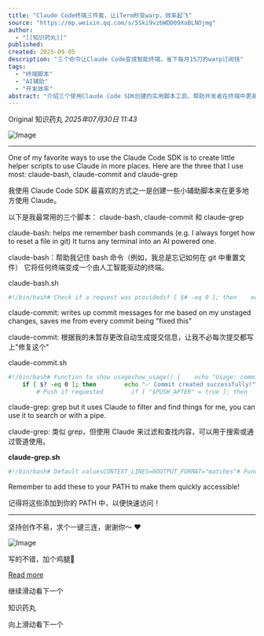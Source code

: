 ```yaml
---
title: "Claude Code终端三件套，让iTerm秒变warp，效率起飞"
source: "https://mp.weixin.qq.com/s/5Ski9vzbWDD09XoBLNOjmg"
author:
  - "[[知识药丸]]"
published:
created: 2025-09-05
description: "三个命令让Claude Code变成智能终端，省下每月15刀的warp订阅钱"
tags:
  - "终端脚本"
  - "AI辅助"
  - "开发效率"
abstract: "介绍三个使用Claude Code SDK创建的实用脚本工具，帮助开发者在终端中更高效地工作。"
---
```

Original 知识药丸 *2025年07月30日 11:43*

![Image](https://mmbiz.qpic.cn/sz_mmbiz_png/hM5HtkzgLYZwUibiahQSf2omoBbRH1dFewNmjbHGU1DLHA29ia1s14DmwPwHS6Hx8ib2WXpb1icjLJV2TSAk3acXYuw/640?wx_fmt=png&from=appmsg&tp=webp&wxfrom=5&wx_lazy=1#imgIndex=0)

  

---

  

One of my favorite ways to use the Claude Code SDK is to create little helper scripts to use Claude in more places. Here are the three that I use most: claude-bash, claude-commit and claude-grep  
  

我使用 Claude Code SDK 最喜欢的方式之一是创建一些小辅助脚本来在更多地方使用 Claude。

以下是我最常用的三个脚本： claude-bash, claude-commit 和 claude-grep

  

claude-bash: helps me remember bash commands (e.g. I always forget how to reset a file in git) It turns any terminal into an AI powered one.

  

claude-bash：帮助我记住 bash 命令（例如，我总是忘记如何在 git 中重置文件） 它将任何终端变成一个由人工智能驱动的终端。

  

claude-bash.sh

```bash
#!/bin/bash# Check if a request was providedif [ $# -eq 0 ]; then    echo "Usage: $0 <request>"    echo "Example: $0 'can you help me stash the git ignore that I'm not using'"    exit 1fi# Combine all arguments into a single request stringREQUEST="$*"# Call Claude to get a bash command suggestionecho "🤔 Asking Claude for a command suggestion..."echo ""# Use Claude to get the command, asking specifically for just the commandCLAUDE_OUTPUT=$(claude -p "The user wants to: $REQUESTPlease provide ONLY the bash command that would accomplish this task. Do not include any explanation, markdown formatting, or additional text. Just output the raw command.")# Extract the command (remove any leading/trailing whitespace)SUGGESTED_CMD=$(echo "$CLAUDE_OUTPUT" | sed 's/^[[:space:]]*//;s/[[:space:]]*$//')# Check if we got a commandif [ -z "$SUGGESTED_CMD" ]; then    echo "❌ Claude didn't provide a command suggestion."    exit 1fi# Display the suggested commandecho "📋 Suggested command:"echo ""echo "  $SUGGESTED_CMD"echo ""# Ask user for confirmationread -p "Execute this command? (y/n): " -n 1 -recho ""if [[ $REPLY =~ ^[Yy]$ ]]; then    echo ""    echo "▶️  Executing command..."    echo "─────────────────────────────────────────"    eval "$SUGGESTED_CMD"    EXIT_CODE=$?    echo "─────────────────────────────────────────"    echo "✅ Command completed with exit code: $EXIT_CODE"else    echo ""    echo "❌ Command not executed."fi
```

claude-commit: writes up commit messages for me based on my unstaged changes, saves me from every commit being "fixed this"

  

claude-commit: 根据我的未暂存更改自动生成提交信息，让我不必每次提交都写上"修复这个"

  

claude-commit.sh

```bash
#!/bin/bash# Function to show usageshow_usage() {    echo "Usage: commit-helper [OPTIONS]"    echo ""    echo "Intelligently stage changes and create commits with AI-generated messages"    echo ""    echo "Options:"    echo "  -a, --all          Stage all changes (including untracked files)"    echo "  -p, --push         Push to remote after committing"    echo "  -d, --dry-run      Show what would be committed without actually committing"    echo "  -h, --help         Show this help message"    echo ""    echo "Examples:"    echo "  commit-helper                  # Stage modified files and commit"    echo "  commit-helper --all            # Stage all changes including new files"    echo "  commit-helper --all --push     # Stage all, commit, and push"}# Default valuesSTAGE_ALL=falsePUSH_AFTER=falseDRY_RUN=false# Parse command line argumentswhile [[ $# -gt 0 ]]; do    case $1 in        -a|--all)            STAGE_ALL=true            shift            ;;        -p|--push)            PUSH_AFTER=true            shift            ;;        -d|--dry-run)            DRY_RUN=true            shift            ;;        -h|--help)            show_usage            exit 0            ;;        *)            echo "Unknown option: $1"            show_usage            exit 1            ;;    esacdone# Check if we're in a git repositoryif ! git rev-parse --git-dir > /dev/null 2>&1; then    echo "❌ Error: Not in a git repository"    exit 1fi# Get current statusecho "📊 Checking git status..."STATUS=$(git status --porcelain)if [ -z "$STATUS" ]; then    echo "✨ Working directory is clean - nothing to commit"    exit 0fi# Show current changesecho ""echo "📝 Current changes:"echo "─────────────────────────────────────────"git status --shortecho "─────────────────────────────────────────"echo ""# Stage files based on optionsif [ "$STAGE_ALL" = true ]; then    echo "📦 Staging all changes..."    git add -Aelse    # Stage only modified and deleted files (not untracked)    echo "📦 Staging modified and deleted files..."    git add -ufi# Get the diff of staged changesSTAGED_DIFF=$(git diff --cached)if [ -z "$STAGED_DIFF" ]; then    echo "⚠️  No changes staged for commit"    echo ""    echo "Unstaged files:"    git ls-files --others --exclude-standard    echo ""    echo "💡 Tip: Use --all flag to include untracked files"    exit 1fi# Show what will be committedecho "📋 Changes to be committed:"echo "─────────────────────────────────────────"git diff --cached --statecho "─────────────────────────────────────────"echo ""# Generate commit message using Claudeecho "🤖 Generating commit message with Claude..."echo ""COMMIT_MSG=$(claude -p "Based on these git changes, write a concise commit message following conventional commit format (feat:, fix:, docs:, style:, refactor:, test:, chore:).The message should:- Start with the appropriate type prefix- Be clear and descriptive- Be under 72 characters- Focus on WHAT changed and WHY, not HOWOutput ONLY the commit message, no explanations or formatting.Git diff:$STAGED_DIFF")# Check if we got a commit messageif [ -z "$COMMIT_MSG" ]; then    echo "❌ Failed to generate commit message"    exit 1fi# Display the generated messageecho "💬 Generated commit message:"echo ""echo "  $COMMIT_MSG"echo ""# If dry run, stop hereif [ "$DRY_RUN" = true ]; then    echo "🔍 Dry run complete - no changes made"    exit 0fi# Ask for confirmationread -p "Create commit with this message? (y/n/e to edit): " -n 1 -r REPLYecho ""if [[ $REPLY =~ ^[Ee]$ ]]; then    # Edit the message    echo ""    echo "✏️  Enter your commit message (press Enter when done):"    read -r EDITED_MSG    if [ -n "$EDITED_MSG" ]; then        COMMIT_MSG="$EDITED_MSG"    fi    echo ""    # Ask again after editing    read -p "Create commit with message: '$COMMIT_MSG'? (y/n): " -n 1 -r REPLY    echo ""fiif [[ $REPLY =~ ^[Yy]$ ]]; then    echo ""    echo "📝 Creating commit..."    git commit -m "$COMMIT_MSG"
    if [ $? -eq 0 ]; then        echo "✅ Commit created successfully!"
        # Push if requested        if [ "$PUSH_AFTER" = true ]; then            echo ""            echo "🚀 Pushing to remote..."            git push            if [ $? -eq 0 ]; then                echo "✅ Pushed successfully!"            else                echo "❌ Push failed"                exit 1            fi        fi    else        echo "❌ Commit failed"        exit 1    fielse    echo ""    echo "❌ Commit cancelled"    # Unstage the files we staged    git reset HEAD > /dev/null 2>&1    echo "🔄 Changes have been unstaged"fi
```

claude-grep: grep but it uses Claude to filter and find things for me, you can use it to search or with a pipe.

  

claude-grep: 类似 grep，但使用 Claude 来过滤和查找内容，可以用于搜索或通过管道使用。

  

**claude-grep.sh**

```bash
#!/bin/bash# Default valuesCONTEXT_LINES=0OUTPUT_FORMAT="matches"# Function to show usageshow_usage() {    echo "Usage: claude-grep [OPTIONS] <query>"    echo "       <command> | claude-grep [OPTIONS] <query>"    echo ""    echo "Semantic search using Claude AI"    echo ""    echo "Options:"    echo "  -c, --context N    Show N lines of context around matches"    echo "  -f, --format FMT   Output format: matches (default), summary, explain"    echo "  -h, --help         Show this help message"    echo ""    echo "Examples:"    echo "  claude-grep 'functions that handle authentication'"    echo "  git diff | claude-grep 'potential bugs'"    echo "  cat error.log | claude-grep 'what caused this error?'"    echo "  grep -r 'TODO' . | claude-grep 'which ones are critical?'"}# Parse command line argumentswhile [[ $# -gt 0 ]]; do    case $1 in        -c|--context)            CONTEXT_LINES="$2"            shift 2            ;;        -f|--format)            OUTPUT_FORMAT="$2"            shift 2            ;;        -h|--help)            show_usage            exit 0            ;;        -*)            echo "Unknown option: $1"            show_usage            exit 1            ;;        *)            QUERY="$*"            break            ;;    esacdone# Check if query was providedif [ -z "$QUERY" ]; then    echo "Error: No search query provided"    show_usage    exit 1fi# Read input (either from pipe or files)if [ -t 0 ]; then    # No pipe input - search current directory    echo "🔍 Searching current directory for: $QUERY"    INPUT=$(find . -type f -name "*.txt" -o -name "*.md" -o -name "*.js" -o -name "*.py" -o -name "*.sh" -o -name "*.go" -o -name "*.java" -o -name "*.cpp" -o -name "*.c" -o -name "*.h" -o -name "*.rs" -o -name "*.rb" -o -name "*.php" -o -name "*.ts" -o -name "*.tsx" -o -name "*.jsx" -o -name "*.css" -o -name "*.html" -o -name "*.json" -o -name "*.yaml" -o -name "*.yml" | head -50 | xargs grep -n . 2>/dev/null | head -1000)else    # Read from pipe    INPUT=$(cat)fi# Check if we have any inputif [ -z "$INPUT" ]; then    echo "No input to search"    exit 1fi# Prepare the prompt based on formatcase $OUTPUT_FORMAT in    summary)        PROMPT="Analyze this content and answer the query: '$QUERY'Provide a concise summary of your findings.Content to analyze:$INPUT"        ;;    explain)        PROMPT="Analyze this content and answer the query: '$QUERY'Provide a detailed explanation of what you found and why it's relevant.Content to analyze:$INPUT"        ;;    *)  # matches (default)        PROMPT="Search through this content for: '$QUERY'Instructions:- Find lines/sections that match the semantic meaning of the query- Output ONLY the relevant matches, one per line- Include line numbers if present in the input- If context was requested (${CONTEXT_LINES} lines), include surrounding context- Be selective - only show truly relevant matches- Preserve the original formatting of matched linesContent to search:$INPUT"        ;;esac# Call Claudeecho "🤖 Analyzing with Claude..."echo ""CLAUDE_OUTPUT=$(claude -p "$PROMPT")# Display resultsif [ -z "$CLAUDE_OUTPUT" ]; then    echo "❌ No matches found"    exit 1else    echo "$CLAUDE_OUTPUT"fi
```

Remember to add these to your PATH to make them quickly accessible!  
  

记得将这些添加到你的 PATH 中，以便快速访问！

  

---

  

坚持创作不易，求个一键三连，谢谢你～ ❤️

![Image](https://mp.weixin.qq.com/s/www.w3.org/2000/svg'%20xmlns:xlink='http://www.w3.org/1999/xlink'%3E%3Ctitle%3E%3C/title%3E%3Cg%20stroke='none'%20stroke-width='1'%20fill='none'%20fill-rule='evenodd'%20fill-opacity='0'%3E%3Cg%20transform='translate(-249.000000,%20-126.000000)'%20fill='%23FFFFFF'%3E%3Crect%20x='249'%20y='126'%20width='1'%20height='1'%3E%3C/rect%3E%3C/g%3E%3C/g%3E%3C/svg%3E)

  

  

写的不错，加个鸡腿🍗

[Read more](https://mp.weixin.qq.com/s/)

继续滑动看下一个

知识药丸

向上滑动看下一个